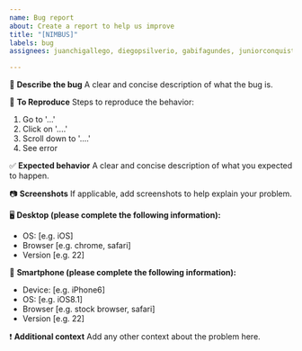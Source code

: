 ```yaml
---
name: Bug report
about: Create a report to help us improve
title: "[NIMBUS]"
labels: bug
assignees: juanchigallego, diegopsilverio, gabifagundes, juniorconquista

---
```


🐛  **Describe the bug** 
A clear and concise description of what the bug is.

🧐  **To Reproduce** 
Steps to reproduce the behavior:
1. Go to '...'
2. Click on '....'
3. Scroll down to '....'
4. See error

✅  **Expected behavior** 
A clear and concise description of what you expected to happen.

📷  **Screenshots** 
If applicable, add screenshots to help explain your problem.

🖥  **Desktop (please complete the following information):** 
 - OS: [e.g. iOS]
 - Browser [e.g. chrome, safari]
 - Version [e.g. 22]

📱 **Smartphone (please complete the following information):** 
 - Device: [e.g. iPhone6]
 - OS: [e.g. iOS8.1]
 - Browser [e.g. stock browser, safari]
 - Version [e.g. 22]

❗️ **Additional context** 
Add any other context about the problem here.
